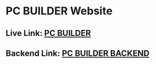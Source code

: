 # PC BUILDER Website

## Live Link: [PC BUILDER](https://pc-builder-xi.vercel.app/)

## Backend Link: [PC BUILDER BACKEND](https://pc-builer-backend.vercel.app/)
